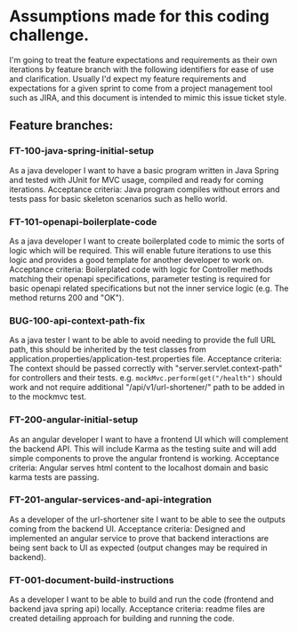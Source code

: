 # Assumptions made for this coding challenge.
I'm going to treat the feature expectations and requirements as their own iterations by feature branch with the following identifiers for ease of use and clarification.
Usually I'd expect my feature requirements and expectations for a given sprint to come from a project management tool such as JIRA, and this document is intended to mimic this issue ticket style.

## Feature branches:

### FT-100-java-spring-initial-setup
As a java developer I want to have a basic program written in Java Spring and tested with JUnit for MVC usage, compiled and ready for coming iterations.
Acceptance criteria: Java program compiles without errors and tests pass for basic skeleton scenarios such as hello world.

### FT-101-openapi-boilerplate-code
As a java developer I want to create boilerplated code to mimic the sorts of logic which will be required.
This will enable future iterations to use this logic and provides a good template for another developer to work on.
Acceptance criteria: Boilerplated code with logic for Controller methods matching their openapi specifications, parameter testing is required for basic openapi related specifications but not the inner service logic (e.g. The method returns 200 and "OK").

### BUG-100-api-context-path-fix
As a java tester I want to be able to avoid needing to provide the full URL path, this should be inherited by the test classes from application.properties/application-test.properties file.
Acceptance criteria: The context should be passed correctly with "server.servlet.context-path" for controllers and their tests.
e.g. `mockMvc.perform(get("/health")` should work and not require additional "/api/v1/url-shortener/" path to be added in to the mockmvc test.

### FT-200-angular-initial-setup
As an angular developer I want to have a frontend UI which will complement the backend API.
This will include Karma as the testing suite and will add simple components to prove the angular frontend is working.
Acceptance criteria: Angular serves html content to the localhost domain and basic karma tests are passing.

### FT-201-angular-services-and-api-integration
As a developer of the url-shortener site I want to be able to see the outputs coming from the backend UI.
Acceptance criteria: Designed and implemented an angular service to prove that backend interactions are being sent back to UI as expected (output changes may be required in backend).

### FT-001-document-build-instructions
As a developer I want to be able to build and run the code (frontend and backend java spring api) locally.
Acceptance criteria: readme files are created detailing approach for building and running the code.
